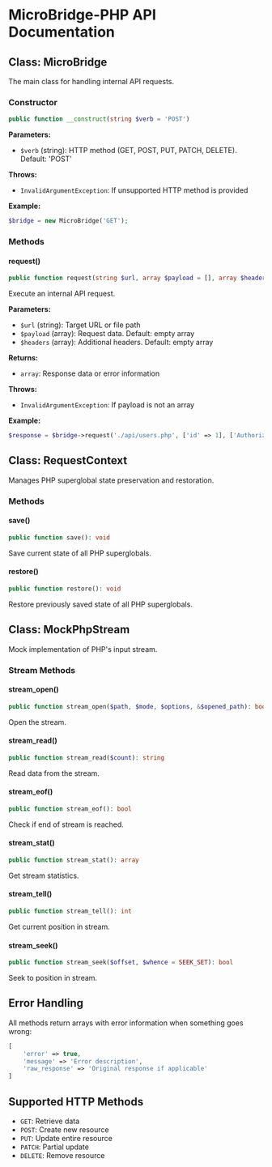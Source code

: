 # MicroBridge-PHP API Documentation

## Class: MicroBridge

The main class for handling internal API requests.

### Constructor

```php
public function __construct(string $verb = 'POST')
```

**Parameters:**
- `$verb` (string): HTTP method (GET, POST, PUT, PATCH, DELETE). Default: 'POST'

**Throws:**
- `InvalidArgumentException`: If unsupported HTTP method is provided

**Example:**
```php
$bridge = new MicroBridge('GET');
```

### Methods

#### request()

```php
public function request(string $url, array $payload = [], array $headers = []): array
```

Execute an internal API request.

**Parameters:**
- `$url` (string): Target URL or file path
- `$payload` (array): Request data. Default: empty array
- `$headers` (array): Additional headers. Default: empty array

**Returns:**
- `array`: Response data or error information

**Throws:**
- `InvalidArgumentException`: If payload is not an array

**Example:**
```php
$response = $bridge->request('./api/users.php', ['id' => 1], ['Authorization' => 'Bearer token']);
```

## Class: RequestContext

Manages PHP superglobal state preservation and restoration.

### Methods

#### save()

```php
public function save(): void
```

Save current state of all PHP superglobals.

#### restore()

```php
public function restore(): void
```

Restore previously saved state of all PHP superglobals.

## Class: MockPhpStream

Mock implementation of PHP's input stream.

### Stream Methods

#### stream_open()

```php
public function stream_open($path, $mode, $options, &$opened_path): bool
```

Open the stream.

#### stream_read()

```php
public function stream_read($count): string
```

Read data from the stream.

#### stream_eof()

```php
public function stream_eof(): bool
```

Check if end of stream is reached.

#### stream_stat()

```php
public function stream_stat(): array
```

Get stream statistics.

#### stream_tell()

```php
public function stream_tell(): int
```

Get current position in stream.

#### stream_seek()

```php
public function stream_seek($offset, $whence = SEEK_SET): bool
```

Seek to position in stream.

## Error Handling

All methods return arrays with error information when something goes wrong:

```php
[
    'error' => true,
    'message' => 'Error description',
    'raw_response' => 'Original response if applicable'
]
```

## Supported HTTP Methods

- `GET`: Retrieve data
- `POST`: Create new resource
- `PUT`: Update entire resource
- `PATCH`: Partial update
- `DELETE`: Remove resource